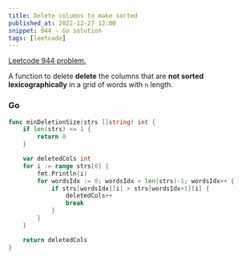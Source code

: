 ```yaml
---
title: Delete columns to make sorted
published_at: 2022-12-27 12:00
snippet: 944 - Go solution
tags: [leetcode]
---
```


[Leetcode 944 problem.](https://leetcode.com/problems/delete-columns-to-make-sorted/)

A function to delete **delete** the columns that are **not sorted lexicographically** in a grid of words with `n` length.

### Go

```go
func minDeletionSize(strs []string) int {
	if len(strs) <= 1 {
		return 0
	}

	var deletedCols int
	for i := range strs[0] {
        fmt.Println(i)
		for wordsIdx := 0; wordsIdx < len(strs)-1; wordsIdx++ {
			if strs[wordsIdx][i] > strs[wordsIdx+1][i] {
				deletedCols++
				break
			}
		}
	}

	return deletedCols
}
```